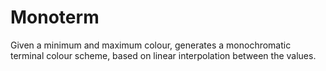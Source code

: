 # Monoterm

Given a minimum and maximum colour, generates a monochromatic terminal colour scheme, based on linear interpolation between the values.
